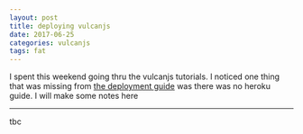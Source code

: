 ```yaml
---
layout: post
title: deploying vulcanjs
date: 2017-06-25
categories: vulcanjs
tags: fat
---
```


I spent this weekend going thru the vulcanjs tutorials. I noticed one thing that was missing from [the deployment guide](http://docs.vulcanjs.org/deployment.html) was there was no heroku guide. I will make some notes here

---

tbc

